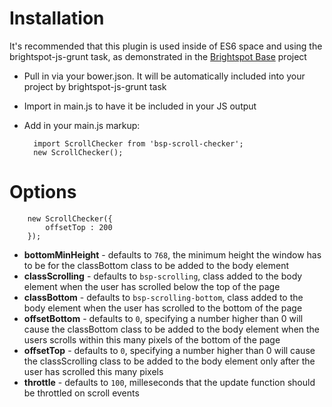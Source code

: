 # Installation

It's recommended that this plugin is used inside of ES6 space and using the brightspot-js-grunt task, as demonstrated in the [Brightspot Base](https://github.com/perfectsense/brightspot-base) project
- Pull in via your bower.json. It will be automatically included into your project by brightspot-js-grunt task
- Import in main.js to have it be included in your JS output
- Add in your main.js markup:

		import ScrollChecker from 'bsp-scroll-checker';
		new ScrollChecker();

# Options

		new ScrollChecker({
			offsetTop : 200
		});

*	**bottomMinHeight** - defaults to `768`, the minimum height the window has to be for the classBottom class to be added to the body element
*	**classScrolling** - defaults to `bsp-scrolling`, class added to the body element when the user has scrolled below the top of the page
*	**classBottom** - defaults to `bsp-scrolling-bottom`, class added to the body element when the user has scrolled to the bottom of the page
*	**offsetBottom** - defaults to `0`, specifying a number higher than 0 will cause the classBottom class to be added to the body element when the users scrolls within this many pixels of the bottom of the page
*	**offsetTop** - defaults to `0`, specifying a number higher than 0 will cause the classScrolling class to be added to the body element only after the user has scrolled this many pixels
*	**throttle** - defaults to `100`, milleseconds that the update function should be throttled on scroll events